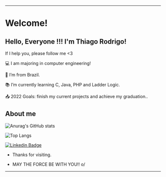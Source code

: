 ----------------------------------------------------------------------------

# Welcome!

 

## Hello, Everyone !!! I'm Thiago Rodrigo!

If I help you, please follow me <3

 

:computer: I am majoring in computer engineering!

:house_with_garden: I’m from Brazil.

:books: I’m currently learning C, Java, PHP and Ladder Logic.

:outbox_tray: 2022 Goals: finish my current projects and achieve my graduation..

 

## About me

![Anurag's GitHub stats](https://github-readme-stats.vercel.app/api?username=RodSalg&theme=onedark&show_icons=true)

![Top Langs](https://github-readme-stats.vercel.app/api/top-langs/?username=RodSalg&theme=tokyonight)




   [![Linkedin Badge](https://img.shields.io/badge/-LinkedIn-blue?style=flat-square&logo=Linkedin&logoColor=white&link=https://www.linkedin.com/in/thiago-rodrigo-649820218/)](https://www.linkedin.com/in/thiago-rodrigo-649820218/)



- Thanks for visiting.

- MAY THE FORCE BE WITH YOU!! o/

----------------------------------------------------------------------------------
